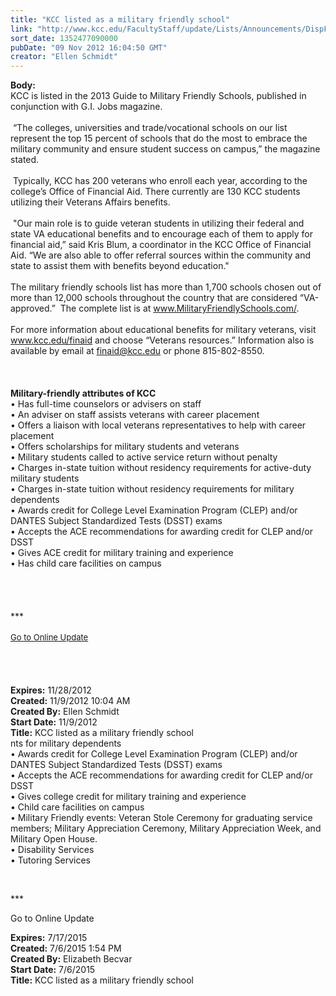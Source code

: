 ```yaml
---
title: "KCC listed as a military friendly school"
link: "http://www.kcc.edu/FacultyStaff/update/Lists/Announcements/DispForm.aspx?ID=897"
sort_date: 1352477090000
pubDate: "09 Nov 2012 16:04:50 GMT"
creator: "Ellen Schmidt"
---
```


<div><b>Body:</b> <div class="ExternalClassDBBE67AE75A04EB8B2C28F16EFA89172">
<div>KCC is listed in the 2013 Guide to Military Friendly Schools, published in conjunction with G.I. Jobs magazine.</div>
<div><br /> “The colleges, universities and trade/vocational schools on our list represent the top 15 percent of schools that do the most to embrace the military community and ensure student success on campus,” the magazine stated.</div>
<div><br /> Typically, KCC has 200 veterans who enroll each year, according to the college’s Office of Financial Aid. There currently are 130 KCC students utilizing their Veterans Affairs benefits.</div>
<div><br /> &quot;Our main role is to guide veteran students in utilizing their federal and state VA educational benefits and to encourage each of them to apply for financial aid,” said Kris Blum, a coordinator in the KCC Office of Financial Aid. “We are also able to offer referral sources within the community and state to assist them with benefits beyond education.&quot;</div>
<div><br />The military friendly schools list has more than 1,700 schools chosen out of more than 12,000 schools throughout the country that are considered “VA-approved.”  The complete list is at <a href="http://www.militaryfriendlyschools.com/">www.MilitaryFriendlySchools.com/</a>. </div>
<div><br />For more information about educational benefits for military veterans, visit <a href="/finaid">www.kcc.edu/finaid</a> and choose “Veterans resources.” Information also is available by email at <a href="mailto:finaid@kcc.edu">finaid@kcc.edu</a> or phone 815-802-8550.</div>
<div> </div>
<div><br /> </div>
<div><strong>Military-friendly attributes of KCC<br /></strong>• Has full-time counselors or advisers on staff<br />• An adviser on staff assists veterans with career placement<br />• Offers a liaison with local veterans representatives to help with career placement<br />• Offers scholarships for military students and veterans<br />• Military students called to active service return without penalty <br />• Charges in-state tuition without residency requirements for active-duty military students<br />• Charges in-state tuition without residency requirements for military dependents<br />• Awards credit for College Level Examination Program (CLEP) and/or DANTES Subject Standardized Tests (DSST) exams<br />• Accepts the ACE recommendations for awarding credit for CLEP and/or DSST <br />• Gives ACE credit for military training and experience<br />• Has child care facilities on campus</div>
<div> </div>
<div> </div>
<div>
<div> </div>
<div> </div>
<div>***</div>
<div> </div>
<div>
<div><font size="2"><a href="/FacultyStaff/update/Pages/dailyupdate.aspx">Go to Online Update</a></font></div>
<div><font size="2"></font> </div>
<div> </div></div></div>
<div><br /> </div></div></div>
<div><b>Expires:</b> 11/28/2012</div>
<div><b>Created:</b> 11/9/2012 10:04 AM</div>
<div><b>Created By:</b> Ellen Schmidt</div>
<div><b>Start Date:</b> 11/9/2012</div>
<div><b>Title:</b> KCC listed as a military friendly school</div>
nts for military dependents<br />• Awards credit for College Level Examination Program (CLEP) and/or DANTES Subject Standardized Tests (DSST) exams<br />• Accepts the ACE recommendations for awarding credit for CLEP and/or DSST <br />• Gives college credit for military training and experience<br />• Child care facilities on campus<br />• Military Friendly events: Veteran Stole Ceremony for graduating service members; Military Appreciation Ceremony, Military Appreciation Week, and Military Open House. <br />• Disability Services<br />• Tutoring Services</p>
<p> </p>
<p>***</p>
<p>Go to Online Update<br /></p></div></div>
<div><b>Expires:</b> 7/17/2015</div>
<div><b>Created:</b> 7/6/2015 1:54 PM</div>
<div><b>Created By:</b> Elizabeth Becvar</div>
<div><b>Start Date:</b> 7/6/2015</div>
<div><b>Title:</b> KCC listed as a military friendly school</div>
